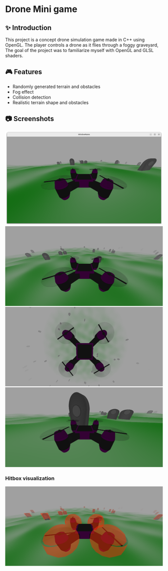 # Drone Mini game

## :sparkles: Introduction
This project is a concept drone simulation game made in C++ using OpenGL. The player controls a drone as it flies through a foggy graveyard,
The goal of the project was to familiarize myself with OpenGL and GLSL shaders.

## :video_game: Features

- Randomly generated terrain and obstacles
- Fog effect
- Collision detection
- Realistic terrain shape and obstacles

## :camera: Screenshots

![image](pics/Picture1.png)
![image](pics/Picture2.png)
![image](pics/Picture3.png)
![image](pics/Picture4.png)

### Hitbox visualization
![image](pics/Picture5.png)
